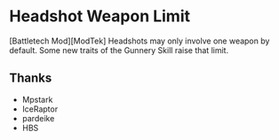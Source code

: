 # Headshot Weapon Limit

[Battletech Mod][ModTek] Headshots may only involve one weapon by default. Some new traits of the Gunnery Skill raise that limit.

## Thanks
* Mpstark
* IceRaptor
* pardeike
* HBS
